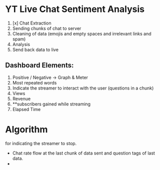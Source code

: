 # YT Live Chat Sentiment Analysis

1. [x] Chat Extraction
2. Sending chunks of chat to server
3. Cleaning of data (emojis and empty spaces and irrelevant links and spam)
4. Analysis
5. Send back data to live 

## Dashboard Elements:

1. Positive / Negative -> Graph & Meter
2. Most repeated words
3. Indicate the streamer to interact with the user (questions in a chunk)
4. Views
5. Revenue
6. **subscribers gained while streaming
7. Elapsed Time



# Algorithm

for indicating the streamer to stop.
- Chat rate flow at the last chunk of data sent and question tags of last data.
- 